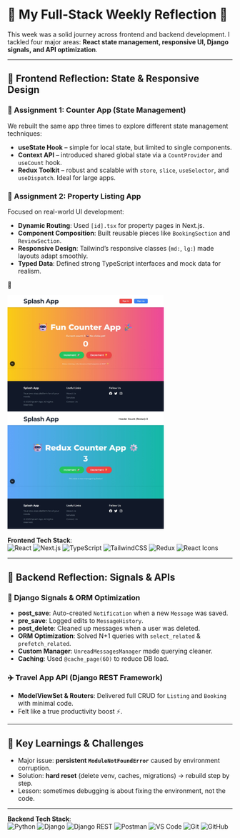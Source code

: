 # 📖 My Full-Stack Weekly Reflection 🚀

This week was a solid journey across frontend and backend development. I tackled four major areas: **React state management, responsive UI, Django signals, and API optimization**.

---

## 🎨 Frontend Reflection: State & Responsive Design

### 🧮 Assignment 1: Counter App (State Management)
We rebuilt the same app three times to explore different state management techniques:
- **useState Hook** – simple for local state, but limited to single components.
- **Context API** – introduced shared global state via a `CountProvider` and `useCount` hook.
- **Redux Toolkit** – robust and scalable with `store`, `slice`, `useSelector`, and `useDispatch`. Ideal for large apps.

### 🏡 Assignment 2: Property Listing App
Focused on real-world UI development:
- **Dynamic Routing**: Used `[id].tsx` for property pages in Next.js.
- **Component Composition**: Built reusable pieces like `BookingSection` and `ReviewSection`.
- **Responsive Design**: Tailwind’s responsive classes (`md:`, `lg:`) made layouts adapt smoothly.
- **Typed Data**: Defined strong TypeScript interfaces and mock data for realism.

📸

<img src="https://github.com/gemgeek/gems-digital-journal/blob/main/assets/Screenshot_2-10-2025_10430_localhost.jpeg" alt="SplashApp1" width="350">
<img src="https://github.com/gemgeek/gems-digital-journal/blob/main/assets/Screenshot_2-10-2025_104259_localhost.jpeg" alt="SplashApp2" width="350">


**Frontend Tech Stack**:  
![React](https://img.shields.io/badge/React-20232A?style=for-the-badge&logo=react&logoColor=61DAFB) 
![Next.js](https://img.shields.io/badge/Next.js-000000?style=for-the-badge&logo=nextdotjs&logoColor=white) 
![TypeScript](https://img.shields.io/badge/TypeScript-007ACC?style=for-the-badge&logo=typescript&logoColor=white) 
![TailwindCSS](https://img.shields.io/badge/Tailwind_CSS-38B2AC?style=for-the-badge&logo=tailwind-css&logoColor=white) 
![Redux](https://img.shields.io/badge/Redux-593D88?style=for-the-badge&logo=redux&logoColor=white) 
![React Icons](https://img.shields.io/badge/React_Icons-E91E63?style=for-the-badge&logo=react&logoColor=white)    

---

## 🚀 Backend Reflection: Signals & APIs

### 📡 Django Signals & ORM Optimization
- **post_save**: Auto-created `Notification` when a new `Message` was saved.  
- **pre_save**: Logged edits to `MessageHistory`.  
- **post_delete**: Cleaned up messages when a user was deleted.  
- **ORM Optimization**: Solved N+1 queries with `select_related` & `prefetch_related`.  
- **Custom Manager**: `UnreadMessagesManager` made querying cleaner.  
- **Caching**: Used `@cache_page(60)` to reduce DB load.

### ✈️ Travel App API (Django REST Framework)
- **ModelViewSet & Routers**: Delivered full CRUD for `Listing` and `Booking` with minimal code.  
- Felt like a true productivity boost ⚡.

---

## 🧩 Key Learnings & Challenges
- Major issue: **persistent `ModuleNotFoundError`** caused by environment corruption.  
- Solution: **hard reset** (delete venv, caches, migrations) → rebuild step by step.  
- Lesson: sometimes debugging is about fixing the environment, not the code.

---

**Backend Tech Stack**:  
![Python](https://img.shields.io/badge/Python-3776AB?style=for-the-badge&logo=python&logoColor=white) 
![Django](https://img.shields.io/badge/Django-092E20?style=for-the-badge&logo=django&logoColor=white) 
![Django REST](https://img.shields.io/badge/Django_REST-ff1709?style=for-the-badge&logo=django&logoColor=white&color=ff1709&labelColor=gray) 
![Postman](https://img.shields.io/badge/Postman-FF6C37?style=for-the-badge&logo=postman&logoColor=white) 
![VS Code](https://img.shields.io/badge/VS_Code-0078D4?style=for-the-badge&logo=visual-studio-code&logoColor=white) 
![Git](https://img.shields.io/badge/Git-F05032?style=for-the-badge&logo=git&logoColor=white) 
![GitHub](https://img.shields.io/badge/GitHub-181717?style=for-the-badge&logo=github&logoColor=white) 
 
